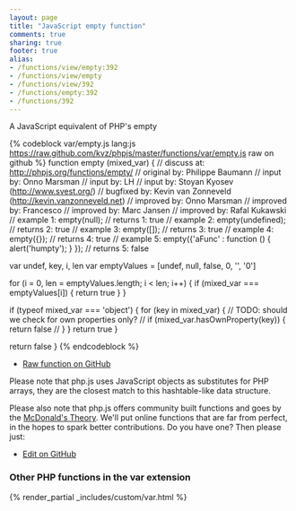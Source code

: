 ```yaml
---
layout: page
title: "JavaScript empty function"
comments: true
sharing: true
footer: true
alias:
- /functions/view/empty:392
- /functions/view/empty
- /functions/view/392
- /functions/empty:392
- /functions/392
---
```

<!-- Generated by Rakefile:build -->
A JavaScript equivalent of PHP's empty

{% codeblock var/empty.js lang:js https://raw.github.com/kvz/phpjs/master/functions/var/empty.js raw on github %}
function empty (mixed_var) {
  //  discuss at: http://phpjs.org/functions/empty/
  // original by: Philippe Baumann
  //    input by: Onno Marsman
  //    input by: LH
  //    input by: Stoyan Kyosev (http://www.svest.org/)
  // bugfixed by: Kevin van Zonneveld (http://kevin.vanzonneveld.net)
  // improved by: Onno Marsman
  // improved by: Francesco
  // improved by: Marc Jansen
  // improved by: Rafal Kukawski
  //   example 1: empty(null);
  //   returns 1: true
  //   example 2: empty(undefined);
  //   returns 2: true
  //   example 3: empty([]);
  //   returns 3: true
  //   example 4: empty({});
  //   returns 4: true
  //   example 5: empty({'aFunc' : function () { alert('humpty'); } });
  //   returns 5: false

  var undef, key, i, len
  var emptyValues = [undef, null, false, 0, '', '0']

  for (i = 0, len = emptyValues.length; i < len; i++) {
    if (mixed_var === emptyValues[i]) {
      return true
    }
  }

  if (typeof mixed_var === 'object') {
    for (key in mixed_var) {
      // TODO: should we check for own properties only?
      // if (mixed_var.hasOwnProperty(key)) {
      return false
      // }
    }
    return true
  }

  return false
}
{% endcodeblock %}

 - [Raw function on GitHub](https://github.com/kvz/phpjs/blob/master/functions/var/empty.js)

Please note that php.js uses JavaScript objects as substitutes for PHP arrays, they are 
the closest match to this hashtable-like data structure. 

Please also note that php.js offers community built functions and goes by the 
[McDonald's Theory](https://medium.com/what-i-learned-building/9216e1c9da7d). We'll put online 
functions that are far from perfect, in the hopes to spark better contributions. 
Do you have one? Then please just: 

 - [Edit on GitHub](https://github.com/kvz/phpjs/edit/master/functions/var/empty.js)


### Other PHP functions in the var extension
{% render_partial _includes/custom/var.html %}
